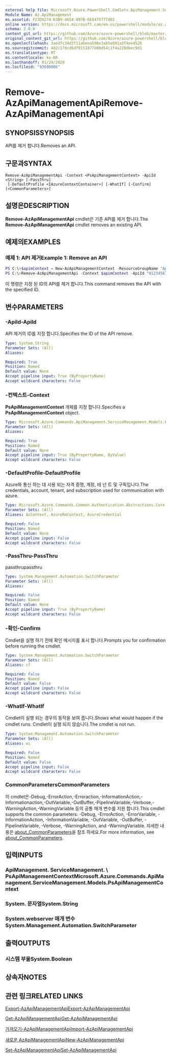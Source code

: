 ```yaml
---
external help file: Microsoft.Azure.PowerShell.Cmdlets.ApiManagement.ServiceManagement.dll-Help.xml
Module Name: Az.ApiManagement
ms.assetid: F23D9274-63B9-4654-897B-6E84757774D2
online version: https://docs.microsoft.com/en-us/powershell/module/az.apimanagement/remove-azapimanagementapi
schema: 2.0.0
content_git_url: https://github.com/Azure/azure-powershell/blob/master/src/ApiManagement/ApiManagement/help/Remove-AzApiManagementApi.md
original_content_git_url: https://github.com/Azure/azure-powershell/blob/master/src/ApiManagement/ApiManagement/help/Remove-AzApiManagementApi.md
ms.openlocfilehash: 3aedfc34d3f11abeea598e3ab5a891a3f4ee4526
ms.sourcegitcommit: 4d2c178cd6df9151877b08d54c1f4a228dbec9d1
ms.translationtype: MT
ms.contentlocale: ko-KR
ms.lasthandoff: 01/29/2020
ms.locfileid: "93698006"
---
```

# <span data-ttu-id="14563-101">Remove-AzApiManagementApi</span><span class="sxs-lookup"><span data-stu-id="14563-101">Remove-AzApiManagementApi</span></span>

## <span data-ttu-id="14563-102">SYNOPSIS</span><span class="sxs-lookup"><span data-stu-id="14563-102">SYNOPSIS</span></span>
<span data-ttu-id="14563-103">API를 제거 합니다.</span><span class="sxs-lookup"><span data-stu-id="14563-103">Removes an API.</span></span>

## <span data-ttu-id="14563-104">구문과</span><span class="sxs-lookup"><span data-stu-id="14563-104">SYNTAX</span></span>

```
Remove-AzApiManagementApi -Context <PsApiManagementContext> -ApiId <String> [-PassThru]
 [-DefaultProfile <IAzureContextContainer>] [-WhatIf] [-Confirm] [<CommonParameters>]
```

## <span data-ttu-id="14563-105">설명은</span><span class="sxs-lookup"><span data-stu-id="14563-105">DESCRIPTION</span></span>
<span data-ttu-id="14563-106">**Remove-AzApiManagementApi** cmdlet은 기존 API를 제거 합니다.</span><span class="sxs-lookup"><span data-stu-id="14563-106">The **Remove-AzApiManagementApi** cmdlet removes an existing API.</span></span>

## <span data-ttu-id="14563-107">예제의</span><span class="sxs-lookup"><span data-stu-id="14563-107">EXAMPLES</span></span>

### <span data-ttu-id="14563-108">예제 1: API 제거</span><span class="sxs-lookup"><span data-stu-id="14563-108">Example 1: Remove an API</span></span>
```powershell
PS C:\>$apimContext = New-AzApiManagementContext -ResourceGroupName "Api-Default-WestUS" -ServiceName "contoso"
PS C:\>Remove-AzApiManagementApi -Context $apimContext -ApiId "0123456789"
```

<span data-ttu-id="14563-109">이 명령은 지정 된 ID의 API를 제거 합니다.</span><span class="sxs-lookup"><span data-stu-id="14563-109">This command removes the API with the specified ID.</span></span>

## <span data-ttu-id="14563-110">변수</span><span class="sxs-lookup"><span data-stu-id="14563-110">PARAMETERS</span></span>

### <span data-ttu-id="14563-111">-ApiId</span><span class="sxs-lookup"><span data-stu-id="14563-111">-ApiId</span></span>
<span data-ttu-id="14563-112">API 제거의 ID를 지정 합니다.</span><span class="sxs-lookup"><span data-stu-id="14563-112">Specifies the ID of the API remove.</span></span>

```yaml
Type: System.String
Parameter Sets: (All)
Aliases:

Required: True
Position: Named
Default value: None
Accept pipeline input: True (ByPropertyName)
Accept wildcard characters: False
```

### <span data-ttu-id="14563-113">-컨텍스트</span><span class="sxs-lookup"><span data-stu-id="14563-113">-Context</span></span>
<span data-ttu-id="14563-114">**PsApiManagementContext** 개체를 지정 합니다.</span><span class="sxs-lookup"><span data-stu-id="14563-114">Specifies a **PsApiManagementContext** object.</span></span>

```yaml
Type: Microsoft.Azure.Commands.ApiManagement.ServiceManagement.Models.PsApiManagementContext
Parameter Sets: (All)
Aliases:

Required: True
Position: Named
Default value: None
Accept pipeline input: True (ByPropertyName, ByValue)
Accept wildcard characters: False
```

### <span data-ttu-id="14563-115">-DefaultProfile</span><span class="sxs-lookup"><span data-stu-id="14563-115">-DefaultProfile</span></span>
<span data-ttu-id="14563-116">Azure와 통신 하는 데 사용 되는 자격 증명, 계정, 테 넌 트 및 구독입니다.</span><span class="sxs-lookup"><span data-stu-id="14563-116">The credentials, account, tenant, and subscription used for communication with azure.</span></span>

```yaml
Type: Microsoft.Azure.Commands.Common.Authentication.Abstractions.Core.IAzureContextContainer
Parameter Sets: (All)
Aliases: AzContext, AzureRmContext, AzureCredential

Required: False
Position: Named
Default value: None
Accept pipeline input: False
Accept wildcard characters: False
```

### <span data-ttu-id="14563-117">-PassThru</span><span class="sxs-lookup"><span data-stu-id="14563-117">-PassThru</span></span>
<span data-ttu-id="14563-118">passthru</span><span class="sxs-lookup"><span data-stu-id="14563-118">passthru</span></span>

```yaml
Type: System.Management.Automation.SwitchParameter
Parameter Sets: (All)
Aliases:

Required: False
Position: Named
Default value: None
Accept pipeline input: True (ByPropertyName)
Accept wildcard characters: False
```

### <span data-ttu-id="14563-119">-확인</span><span class="sxs-lookup"><span data-stu-id="14563-119">-Confirm</span></span>
<span data-ttu-id="14563-120">Cmdlet을 실행 하기 전에 확인 메시지를 표시 합니다.</span><span class="sxs-lookup"><span data-stu-id="14563-120">Prompts you for confirmation before running the cmdlet.</span></span>

```yaml
Type: System.Management.Automation.SwitchParameter
Parameter Sets: (All)
Aliases: cf

Required: False
Position: Named
Default value: False
Accept pipeline input: False
Accept wildcard characters: False
```

### <span data-ttu-id="14563-121">-WhatIf</span><span class="sxs-lookup"><span data-stu-id="14563-121">-WhatIf</span></span>
<span data-ttu-id="14563-122">Cmdlet이 실행 되는 경우의 동작을 보여 줍니다.</span><span class="sxs-lookup"><span data-stu-id="14563-122">Shows what would happen if the cmdlet runs.</span></span>
<span data-ttu-id="14563-123">Cmdlet이 실행 되지 않습니다.</span><span class="sxs-lookup"><span data-stu-id="14563-123">The cmdlet is not run.</span></span>

```yaml
Type: System.Management.Automation.SwitchParameter
Parameter Sets: (All)
Aliases: wi

Required: False
Position: Named
Default value: False
Accept pipeline input: False
Accept wildcard characters: False
```

### <span data-ttu-id="14563-124">CommonParameters</span><span class="sxs-lookup"><span data-stu-id="14563-124">CommonParameters</span></span>
<span data-ttu-id="14563-125">이 cmdlet은-Debug,-ErrorAction,-Erroraction,-InformationAction,-Informationaction,-OutVariable,-OutBuffer,-PipelineVariable,-Verbose,-WarningAction,-WarningVariable 등의 공통 매개 변수를 지원 합니다.</span><span class="sxs-lookup"><span data-stu-id="14563-125">This cmdlet supports the common parameters: -Debug, -ErrorAction, -ErrorVariable, -InformationAction, -InformationVariable, -OutVariable, -OutBuffer, -PipelineVariable, -Verbose, -WarningAction, and -WarningVariable.</span></span> <span data-ttu-id="14563-126">자세한 내용은 [about_CommonParameters](https://go.microsoft.com/fwlink/?LinkID=113216)을 참조 하세요.</span><span class="sxs-lookup"><span data-stu-id="14563-126">For more information, see [about_CommonParameters](https://go.microsoft.com/fwlink/?LinkID=113216).</span></span>

## <span data-ttu-id="14563-127">입력</span><span class="sxs-lookup"><span data-stu-id="14563-127">INPUTS</span></span>

### <span data-ttu-id="14563-128">ApiManagement. ServiceManagement. \ PsApiManagementContext</span><span class="sxs-lookup"><span data-stu-id="14563-128">Microsoft.Azure.Commands.ApiManagement.ServiceManagement.Models.PsApiManagementContext</span></span>

### <span data-ttu-id="14563-129">System. 문자열</span><span class="sxs-lookup"><span data-stu-id="14563-129">System.String</span></span>

### <span data-ttu-id="14563-130">System.webserver 매개 변수</span><span class="sxs-lookup"><span data-stu-id="14563-130">System.Management.Automation.SwitchParameter</span></span>

## <span data-ttu-id="14563-131">출력</span><span class="sxs-lookup"><span data-stu-id="14563-131">OUTPUTS</span></span>

### <span data-ttu-id="14563-132">시스템 부울</span><span class="sxs-lookup"><span data-stu-id="14563-132">System.Boolean</span></span>

## <span data-ttu-id="14563-133">상속자</span><span class="sxs-lookup"><span data-stu-id="14563-133">NOTES</span></span>

## <span data-ttu-id="14563-134">관련 링크</span><span class="sxs-lookup"><span data-stu-id="14563-134">RELATED LINKS</span></span>

[<span data-ttu-id="14563-135">Export-AzApiManagementApi</span><span class="sxs-lookup"><span data-stu-id="14563-135">Export-AzApiManagementApi</span></span>](./Export-AzApiManagementApi.md)

[<span data-ttu-id="14563-136">Get-AzApiManagementApi</span><span class="sxs-lookup"><span data-stu-id="14563-136">Get-AzApiManagementApi</span></span>](./Get-AzApiManagementApi.md)

[<span data-ttu-id="14563-137">가져오기-AzApiManagementApi</span><span class="sxs-lookup"><span data-stu-id="14563-137">Import-AzApiManagementApi</span></span>](./Import-AzApiManagementApi.md)

[<span data-ttu-id="14563-138">새로운 AzApiManagementApi</span><span class="sxs-lookup"><span data-stu-id="14563-138">New-AzApiManagementApi</span></span>](./New-AzApiManagementApi.md)

[<span data-ttu-id="14563-139">Set-AzApiManagementApi</span><span class="sxs-lookup"><span data-stu-id="14563-139">Set-AzApiManagementApi</span></span>](./Set-AzApiManagementApi.md)


